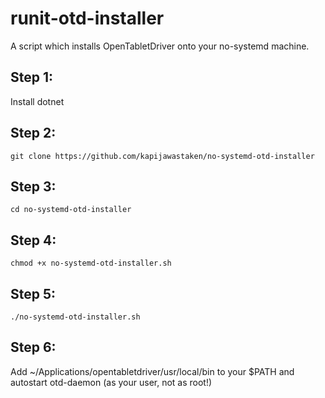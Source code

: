 # runit-otd-installer
A script which installs OpenTabletDriver onto your no-systemd machine.

## Step 1:
Install dotnet
## Step 2:
```git clone https://github.com/kapijawastaken/no-systemd-otd-installer```
## Step 3:
```cd no-systemd-otd-installer```
## Step 4:
```chmod +x no-systemd-otd-installer.sh```
## Step 5:
```./no-systemd-otd-installer.sh```
## Step 6:
Add ~/Applications/opentabletdriver/usr/local/bin to your $PATH and autostart otd-daemon (as your user, not as root!)
